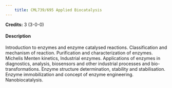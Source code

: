 ```yaml
---
    title: CML739/695 Applied Biocatalysis
---
```

**Credits:** 3 (3-0-0)



#### Description 
Introduction to enzymes and enzyme catalysed reactions. Classification and mechanism of reaction. Purification and characterization of enzymes. Michelis Menten kinetics, Industrial enzymes. Applications of enzymes in diagnostics, analysis, biosensors and other industrial processes and bio-transformations. Enzyme structure determination, stability and stabilisation. Enzyme immobilization and concept of enzyme engineering. Nanobiocatalysis.